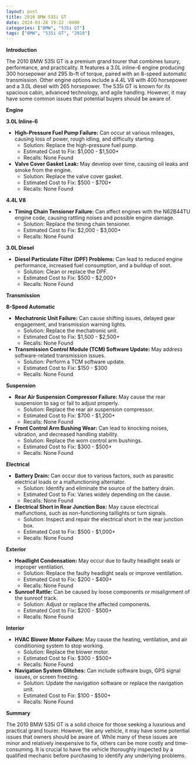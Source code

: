 ```yaml
---
layout: post
title: 2010 BMW 535i GT
date: 2024-03-28 19:22 -0400
categories: ["BMW", "535i GT"]
tags: ["BMW", "535i GT", "2010"]
---
```

**Introduction**

The 2010 BMW 535i GT is a premium grand tourer that combines luxury, performance, and practicality. It features a 3.0L inline-6 engine producing 300 horsepower and 295 lb-ft of torque, paired with an 8-speed automatic transmission. Other engine options include a 4.4L V8 with 400 horsepower and a 3.0L diesel with 265 horsepower. The 535i GT is known for its spacious cabin, advanced technology, and agile handling. However, it may have some common issues that potential buyers should be aware of.

**Engine**

**3.0L Inline-6**

* **High-Pressure Fuel Pump Failure:** Can occur at various mileages, causing loss of power, rough idling, and difficulty starting.
    * Solution: Replace the high-pressure fuel pump.
    * Estimated Cost to Fix: $1,000 - $1,500+
    * Recalls: None Found
* **Valve Cover Gasket Leak:** May develop over time, causing oil leaks and smoke from the engine.
    * Solution: Replace the valve cover gasket.
    * Estimated Cost to Fix: $500 - $700+
    * Recalls: None Found

**4.4L V8**

* **Timing Chain Tensioner Failure:** Can affect engines with the N62B44TU engine code, causing rattling noises and possible engine damage.
    * Solution: Replace the timing chain tensioner.
    * Estimated Cost to Fix: $2,000 - $3,000+
    * Recalls: None Found

**3.0L Diesel**

* **Diesel Particulate Filter (DPF) Problems:** Can lead to reduced engine performance, increased fuel consumption, and a buildup of soot.
    * Solution: Clean or replace the DPF.
    * Estimated Cost to Fix: $500 - $2,000+
    * Recalls: None Found

**Transmission**

**8-Speed Automatic**

* **Mechatronic Unit Failure:** Can cause shifting issues, delayed gear engagement, and transmission warning lights.
    * Solution: Replace the mechatronic unit.
    * Estimated Cost to Fix: $1,500 - $2,500+
    * Recalls: None Found
* **Transmission Control Module (TCM) Software Update:** May address software-related transmission issues.
    * Solution: Perform a TCM software update.
    * Estimated Cost to Fix: $150 - $300
    * Recalls: None Found

**Suspension**

* **Rear Air Suspension Compressor Failure:** May cause the rear suspension to sag or fail to adjust properly.
    * Solution: Replace the rear air suspension compressor.
    * Estimated Cost to Fix: $700 - $1,200+
    * Recalls: None Found
* **Front Control Arm Bushing Wear:** Can lead to knocking noises, vibration, and decreased handling stability.
    * Solution: Replace the worn control arm bushings.
    * Estimated Cost to Fix: $300 - $500+
    * Recalls: None Found

**Electrical**

* **Battery Drain:** Can occur due to various factors, such as parasitic electrical loads or a malfunctioning alternator.
    * Solution: Identify and eliminate the source of the battery drain.
    * Estimated Cost to Fix: Varies widely depending on the cause.
    * Recalls: None Found
* **Electrical Short in Rear Junction Box:** May cause electrical malfunctions, such as non-functioning taillights or turn signals.
    * Solution: Inspect and repair the electrical short in the rear junction box.
    * Estimated Cost to Fix: $500 - $1,000+
    * Recalls: None Found

**Exterior**

* **Headlight Condensation:** May occur due to faulty headlight seals or improper ventilation.
    * Solution: Replace the faulty headlight seals or improve ventilation.
    * Estimated Cost to Fix: $200 - $400+
    * Recalls: None Found
* **Sunroof Rattle:** Can be caused by loose components or misalignment of the sunroof track.
    * Solution: Adjust or replace the affected components.
    * Estimated Cost to Fix: $200 - $500+
    * Recalls: None Found

**Interior**

* **HVAC Blower Motor Failure:** May cause the heating, ventilation, and air conditioning system to stop working.
    * Solution: Replace the blower motor.
    * Estimated Cost to Fix: $300 - $500+
    * Recalls: None Found
* **Navigation System Glitches:** Can include software bugs, GPS signal issues, or screen freezing.
    * Solution: Update the navigation software or replace the navigation unit.
    * Estimated Cost to Fix: $100 - $500+
    * Recalls: None Found

**Summary**

The 2010 BMW 535i GT is a solid choice for those seeking a luxurious and practical grand tourer. However, like any vehicle, it may have some potential issues that owners should be aware of. While many of these issues are minor and relatively inexpensive to fix, others can be more costly and time-consuming. It is crucial to have the vehicle thoroughly inspected by a qualified mechanic before purchasing to identify any underlying problems.
